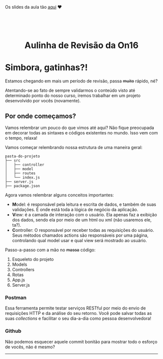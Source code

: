 Os slides da aula tão [aqui](https://github.com/reprograma/On16-TodasEmTech-S11-API-Revisao/blob/main/material/revisao.pdf) ❤️

<h1 align="center">
    <br>
    <p align="center">Aulinha de Revisão da On16<p>
</h1>

# Simbora, gatinhas?!

Estamos chegando em mais um período de revisão, passa <s>muito</s> rápido, né?

Atentando-se ao fato de sempre validarmos o conteúdo visto até determinado ponto do nosso curso, iremos trabalhar em um projeto desenvolvido por vocês (novamente).

## Por onde começamos?

Vamos relembrar um pouco do que vimos até aqui? Não fique preocupada em decorar todas as sintaxes e códigos existentes no mundo. Isso vem com o tempo, relaxa!

Vamos começar relembrando nossa estrutura de uma maneira geral:

```
pasta-do-projeto
├── src
│   ├── controller
│   ├── model
│   ├── routes
│   └── index.js
├── server.js
├── package.json
```

Agora vamos relembrar alguns conceitos importantes:

- **M**odel: é responsável pela leitura e escrita de dados, e também de suas validações. É onde está toda a lógica de negócio da aplicação.
- **V**iew: é a camada de interação com o usuário. Ela apenas faz a exibição dos dados, sendo ela por meio de um html ou xml (não usaremos ele, ta?).
- **C**ontroller: O responsável por receber todas as requisições do usuário. Seus métodos chamados actions são responsáveis por uma página, controlando qual model usar e qual view será mostrado ao usuário.

Passo-a-passo com a mão no <s>massa</s> código:

1. Esqueleto do projeto
2. Models
3. Controllers
4. Rotas
5. App.js
6. Server.js

### Postman

Essa ferramenta permite testar serviços RESTful por meio do envio de requisições HTTP e da análise do seu retorno. Você pode salvar todas as suas _collections_ e facilitar o seu dia-a-dia como pessoa desenvolvedora!

### Github

Não podemos esquecer aquele commit bonitão para mostrar todo o esforço de vocês, não é mesmo?

---
